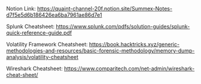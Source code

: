 Notion Link:
https://quaint-channel-20f.notion.site/Summex-Notes-d7f5e5d6b186426ea6ba7961ae86d7e1


Splunk Cheatsheet:
https://www.splunk.com/pdfs/solution-guides/splunk-quick-reference-guide.pdf

Volatility Framework Cheatsheet:
https://book.hacktricks.xyz/generic-methodologies-and-resources/basic-forensic-methodology/memory-dump-analysis/volatility-cheatsheet

Wireshark Cheatsheet:
https://www.comparitech.com/net-admin/wireshark-cheat-sheet/

